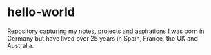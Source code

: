 # hello-world
Repository capturing my notes, projects and aspirations
I was born in Germany but have lived over 25 years in Spain, France, the UK and Australia.
